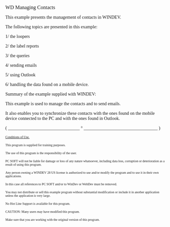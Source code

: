   
<span style="font-family:Arial sans-serif;font-size:16px;">WD Managing Contacts</span>

  
<span style="font-family:Arial sans-serif;font-size:14px;">This example presents the management of contacts in WINDEV.</span>

<span style="font-family:Arial sans-serif;font-size:14px;">The following topics are presented in this example:</span>

<span style="font-family:Arial sans-serif;font-size:14px;">1/ the loopers</span>

<span style="font-family:Arial sans-serif;font-size:14px;">2/ the label reports</span>

<span style="font-family:Arial sans-serif;font-size:14px;">3/ the queries</span>

<span style="font-family:Arial sans-serif;font-size:14px;">4/ sending emails</span>

<span style="font-family:Arial sans-serif;font-size:14px;">5/ using Outlook </span>

<span style="font-family:Arial sans-serif;font-size:14px;">6/ handling the data found on a mobile device.</span>

<span style="font-family:Arial sans-serif;font-size:14px;">Summary of the example supplied with WINDEV: </span>

<span style="font-family:Arial sans-serif;font-size:14px;">This example is used to manage the contacts and to send emails.</span>

<span style="font-family:Arial sans-serif;font-size:14px;">It also enables you to synchronize these contacts with the ones found on the mobile device connected to the PC and with the ones found in Outlook.</span>

  
  
<span style="font-family:Arial sans-serif;font-size:14px;">( \_\_\_\_\_\_\_\_\_\_\_\_\_\_\_\_\_\_\_\_\_\_\_\_\_\_\_\_\_\_\_\_ ° \_\_\_\_\_\_\_\_\_\_\_\_\_\_\_\_\_\_\_\_\_\_\_\_\_\_\_\_\_\_\_\_\_ )</span>

  
<span style="text-decoration:underline;font-family:Arial sans-serif;font-size:10px;">Conditions of Use.</span>

<span style="font-family:Arial sans-serif;font-size:10px;">This program is supplied for training purposes.</span>

<span style="font-family:Arial sans-serif;font-size:10px;">The use of this program is the responsibility of the user. </span>

<span style="font-family:Arial sans-serif;font-size:10px;">PC SOFT will not be liable for damage or loss of any nature whatsoever, including data loss, corruption or deterioration as a result of using this program.</span>

<span style="font-family:Arial sans-serif;font-size:10px;">Any person owning a WINDEV 28 US license is authorized to use and/or modify the program and to use it in their own applications. </span>

<span style="font-family:Arial sans-serif;font-size:10px;">In this case all references to PC SOFT and/or to WinDev or WebDev must be removed.</span>

<span style="font-family:Arial sans-serif;font-size:10px;">You may not distribute or sell this example program without substantial modification or include it in another application unless the application is very large.</span>

  
<span style="font-family:Arial sans-serif;font-size:10px;">No Hot Line Support is available for this program.</span>

  
<span style="font-family:Arial sans-serif;font-size:10px;">CAUTION: Many users may have modified this program. </span>

<span style="font-family:Arial sans-serif;font-size:10px;">Make sure that you are working with the original version of this program.</span>

  
  
  
  